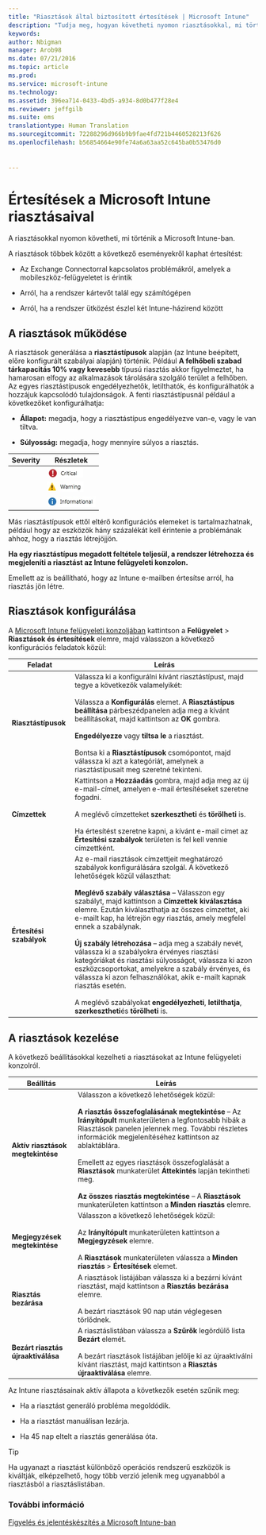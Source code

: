 ```yaml
---
title: "Riasztások által biztosított értesítések | Microsoft Intune"
description: "Tudja meg, hogyan követheti nyomon riasztásokkal, mi történik a Microsoft Intune-ban."
keywords: 
author: Nbigman
manager: Arob98
ms.date: 07/21/2016
ms.topic: article
ms.prod: 
ms.service: microsoft-intune
ms.technology: 
ms.assetid: 396ea714-0433-4bd5-a934-8d0b477f28e4
ms.reviewer: jeffgilb
ms.suite: ems
translationtype: Human Translation
ms.sourcegitcommit: 72288296d966b9b9fae4fd721b4460528213f626
ms.openlocfilehash: b56854664e90fe74a6a63aa52c645ba0b53476d0


---
```


# Értesítések a Microsoft Intune riasztásaival
A riasztásokkal nyomon követheti, mi történik a Microsoft Intune-ban.

A riasztások többek között a következő eseményekről kaphat értesítést:

-   Az Exchange Connectorral kapcsolatos problémákról, amelyek a mobileszköz-felügyeletet is érintik

-   Arról, ha a rendszer kártevőt talál egy számítógépen

-   Arról, ha a rendszer ütközést észlel két Intune-házirend között


## A riasztások működése
A riasztások generálása a **riasztástípusok** alapján (az Intune beépített, előre konfigurált szabályai alapján) történik. Például **A felhőbeli szabad tárkapacitás 10% vagy kevesebb** típusú riasztás akkor figyelmeztet, ha hamarosan elfogy az alkalmazások tárolására szolgáló terület a felhőben. Az egyes riasztástípusok engedélyezhetők, letilthatók, és konfigurálhatók a hozzájuk kapcsolódó tulajdonságok. A fenti riasztástípusnál például a következőket konfigurálhatja:

-   **Állapot:** megadja, hogy a riasztástípus engedélyezve van-e, vagy le van tiltva.

-   **Súlyosság:** megadja, hogy mennyire súlyos a riasztás.


|Severity|Részletek|
|--------|-------|
    |![Kritikus riasztás](../media/Critical-Alert.jpg)|Olyan súlyos problémát jelöl, amelyet mielőbb ki kell vizsgálni – például ha a rendszer kártevőt észlel valamelyik számítógépen.|
    |![Figyelmeztető riasztás](../media/Warning-Alert.jpg)|Olyan problémát jelöl, amely egyelőre még nem súlyos, de súlyossá válhat, ha nem foglalkozik vele – ilyenek például a telepítésre váró biztonsági frissítések.|
    |![Információs riasztás](../media/Informational-Alert.jpg)|Olyan információt jelez, amely az üzemeltetés szempontjából nem kritikus – ilyen például, ha elérhető válik az Exchange Connector újabb verziója.|

Más riasztástípusok ettől eltérő konfigurációs elemeket is tartalmazhatnak, például hogy az eszközök hány százalékát kell érintenie a problémának ahhoz, hogy a riasztás létrejöjjön.

**Ha egy riasztástípus megadott feltétele teljesül, a rendszer létrehozza és megjeleníti a riasztást az Intune felügyeleti konzolon.**

Emellett az is beállítható, hogy az Intune e-mailben értesítse arról, ha riasztás jön létre.

## Riasztások konfigurálása
A [Microsoft Intune felügyeleti konzoljában](https://manage.microsoft.com) kattintson a **Felügyelet** &gt; **Riasztások és értesítések** elemre, majd válasszon a következő konfigurációs feladatok közül:

|Feladat|Leírás|
|--------|---------------|
|**Riasztástípusok**|Válassza ki a konfigurálni kívánt riasztástípust, majd tegye a következők valamelyikét:<br /><br />Válassza a **Konfigurálás** elemet. A **Riasztástípus beállítása** párbeszédpanelen adja meg a kívánt beállításokat, majd kattintson az **OK** gombra.<br /><br />**Engedélyezze** vagy **tiltsa le** a riasztást.<br /><br />Bontsa ki a **Riasztástípusok** csomópontot, majd válassza ki azt a kategóriát, amelynek a riasztástípusait meg szeretné tekinteni.|
|**Címzettek**|Kattintson a **Hozzáadás** gombra, majd adja meg az új e-mail-címet, amelyen e-mail értesítéseket szeretne fogadni.<br /><br />A meglévő címzetteket **szerkesztheti** és **törölheti** is.<br /><br />Ha értesítést szeretne kapni, a kívánt e-mail címet az **Értesítési szabályok** területen is fel kell vennie címzettként.|
|**Értesítési szabályok**|Az e-mail riasztások címzettjeit meghatározó szabályok konfigurálására szolgál. A következő lehetőségek közül választhat:<br /><br />**Meglévő szabály választása** – Válasszon egy szabályt, majd kattintson a **Címzettek kiválasztása** elemre. Ezután kiválaszthatja az összes címzettet, aki e-mailt kap, ha létrejön egy riasztás, amely megfelel ennek a szabálynak.<br /><br />**Új szabály létrehozása** – adja meg a szabály nevét, válassza ki a szabályokra érvényes riasztási kategóriákat és riasztási súlyosságot, válassza ki azon eszközcsoportokat, amelyekre a szabály érvényes, és válassza ki azon felhasználókat, akik e-mailt kapnak riasztás esetén.<br /><br />A meglévő szabályokat **engedélyezheti**, **letilthatja**, **szerkesztheti**és **törölheti** is.|

## A riasztások kezelése
A következő beállításokkal kezelheti a riasztásokat az Intune felügyeleti konzolról.

|Beállítás|Leírás|
|----------|---------------|
|**Aktív riasztások megtekintése**|Válasszon a következő lehetőségek közül:<br /><br />**A riasztás összefoglalásának megtekintése** – Az **Irányítópult** munkaterületen a legfontosabb hibák a Riasztások panelen jelennek meg. További részletes információk megjelenítéséhez kattintson az ablaktáblára.<br /><br />Emellett az egyes riasztások összefoglalását a **Riasztások** munkaterület **Áttekintés** lapján tekintheti meg.<br /><br />**Az összes riasztás megtekintése** – A **Riasztások** munkaterületen kattintson a **Minden riasztás** elemre.|
|**Megjegyzések megtekintése**|Válasszon a következő lehetőségek közül:<br /><br />Az **Irányítópult** munkaterületen kattintson a **Megjegyzések** elemre.<br /><br />A **Riasztások** munkaterületen válassza a **Minden riasztás** &gt; **Értesítések** elemet.|
|**Riasztás bezárása**|A riasztások listájában válassza ki a bezárni kívánt riasztást, majd kattintson a **Riasztás bezárása** elemre.<br /><br />A bezárt riasztások 90 nap után véglegesen törlődnek.|
|**Bezárt riasztás újraaktiválása**|A riasztáslistában válassza a **Szűrők** legördülő lista **Bezárt** elemét.<br /><br />A bezárt riasztások listájában jelölje ki az újraaktiválni kívánt riasztást, majd kattintson a **Riasztás újraaktiválása** elemre.|
Az Intune riasztásainak aktív állapota a következők esetén szűnik meg:

-   Ha a riasztást generáló probléma megoldódik.

-   Ha a riasztást manuálisan lezárja.

-   Ha 45 nap eltelt a riasztás generálása óta.

> [!TIP]
> Ha ugyanazt a riasztást különböző operációs rendszerű eszközök is kiváltják, elképzelhető, hogy több verzió jelenik meg ugyanabból a riasztásból a riasztáslistában.

### További információ
[Figyelés és jelentéskészítés a Microsoft Intune-ban](monitoring-and-reports-with-microsoft-intune.md)



<!--HONumber=Jul16_HO3-->


